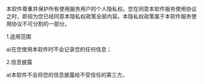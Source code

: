本软件尊重并保护所有使用服务用户的个人隐私权。您在同意本软件服务使用协议之时，即视为您已经同意本隐私权政策全部内容。本隐私权政策属于本软件服务使用协议不可分割的一部分。

1.适用范围

a)在您使用本软件时不会记录您的任何信息；

2.信息披露

a)本软件不会将您的信息披露给不受信任的第三方。
